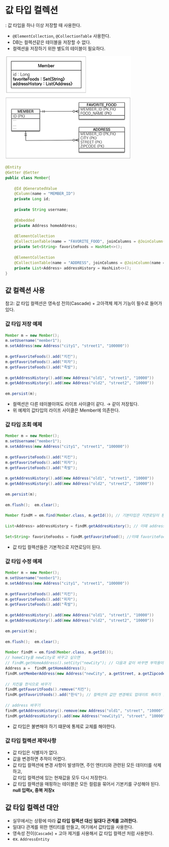 # 값 타입 컬렉션
: 값 타입을 하나 이상 저장할 때 사용한다.
- `@ElementCollection`, `@CollectionTable` 사용한다.
- DB는 컬렉션같은 테이블을 저장할 수 없다.
- 컬렉션을 저장하기 위한 별도의 테이블이 필요하다.

<img width=400px src="./img/value-type-collection.png">

```java
@Entity
@Getter @Setter
public class Member{

    @Id @GeneratedValue
    @Column(name = "MEMBER_ID")
    private Long id;

    private String username;

    @Embedded
    private Address homeAddress;

    @ElementCollection
    @CollectionTable(name = "FAVORITE_FOOD", joinColumns = @JoinColumn(name = "MEMBER_ID"))
    private Set<String> favoriteFoods = HashSet<>();

    @ElementCollection
    @CollectionTable(name = "ADDRESS", joinColumns = @JoinColumn(name = "MEMBER_ID"))
    private List<Address> addressHistory = HashList<>();
}
```

## 값 컬렉션 사용
참고: 값 타입 컬렉션은 영속성 전의(Cascade) + 고아객체 제거 기능이 필수로 들어가 있다.

### 값 타입 저장 예제
```java
Member m = new Member();
m.setUsername("member1");
m.setAddress(new Address("city1", "street1", "100000"))

m.getFavoriteFoods().add("치킨");
m.getFavoriteFoods().add("피자");
m.getFavoriteFoods().add("족발");

m.getAddressHistory().add(new Address("old1", "street1", "10000"))
m.getAddressHistory().add(new Address("old2", "street2", "10000"))

em.persist(m);

```
- 컬렉션은 다른 테이블이여도 라이프 사이클이 같다. &rarr; 같이 저장됬다.
- 위 예제의 값타입의 라이프 사이클은 Member에 의존한다.

### 값 타입 조회 예제
```java
Member m = new Member();
m.setUsername("member1");
m.setAddress(new Address("city1", "street1", "100000"))

m.getFavoriteFoods().add("치킨");
m.getFavoriteFoods().add("피자");
m.getFavoriteFoods().add("족발");

m.getAddressHistory().add(new Address("old1", "street1", "10000"))
m.getAddressHistory().add(new Address("old2", "street2", "10000"))

em.persist(m);

em.flush();  em.clear();

Member findM = em.find(Member.class, m.getId()); // 기본타입은 지연로딩이 된다. 

List<Address> addressHistory = findM.getAddresHistory(); // 이때 addressHistory 를 쿼리를 날려 불러온다. 

Set<String> favoriteFoodss = findM.getFavoriteFood(); //이떄 favoriteFood를 불러온다.
```
- 값 타입 컬렉션들은 기본적으로 지연로딩이 된다.

### 값 타입 수정 예제
```java
Member m = new Member();
m.setUsername("member1");
m.setAddress(new Address("city1", "street1", "100000"))

m.getFavoriteFoods().add("치킨");
m.getFavoriteFoods().add("피자");
m.getFavoriteFoods().add("족발");

m.getAddressHistory().add(new Address("old1", "street1", "10000"))
m.getAddressHistory().add(new Address("old2", "street2", "10000"))

em.persist(m);

em.flush();  em.clear();

Member findM = em.find(Member.class, m.getId());
// homeCity를 newCity로 바꾸고 싶으면
// findM.getHomeAddress().setCity("newCity"); // 다음과 같이 바꾸면 부작용이 일어날 수 있다.
Address a =  findM.getHomeAddress();
findM.setMemberAddress(new Address("newCity", a.getStreet, a.getZipcode)); //완전히 새로운 객체로 교체를 해야한다.

// 치킨을 한식으로 바꾸기
findM.getFavoritFoods().remove("치킨");
findM.getFavoritFoods().add("한식"); // 컬렉션의 값만 변경해도 업데이트 쿼리가 날라간다.

// address 바꾸기
findM.getAddressHistory().remove(new Address("old1", "street", "10000")); // Address 에equals로 값을 비교하여 지운다. Address에 equals를 오버라이드 해야한다.
findM.getAddressHistory().add(new Address("newCity1", "street", "10000"));  // addressHistory의 모든값이 제거되고 다시insert가 된다.
```
- 값 타입은 불변해야 하기 떄문에 통제로 교체를 해야한다.


### 값 타입 컬렉션 제약사항
- 값 타입은 식별자가 없다.
- 값을 변경하면 추적이 어렵다.
- 값 타입 컬렉션에 변경 사항이 발생하면, 주인 엔티티와 관련된 모든 데이터를 삭제하고,  
  값 타입 컬렉션에 있는 현재값을 모두 다시 저장한다.
- 값 타입 컬렉션을 매핑하는 테이블은 모든 컬럼을 묶어서 기본키를 구성해야 된다. **null 입력x, 중복 저장x**

## 값 타입 컬렉션 대안
- 실무에서는 상황에 따라 **값 타입 컬렉션 대신 일대다 관계를 고려한다.**
- 일대다 관계를 위한 엔티티를 만들고, 여기에서 값타입을 사용한다.
- 영속성 전이(`Cascade`) + 고아 제거를 사용해서 값 타입 컬렉션 처럼 사용한다.
- ex. `AddressEntity`